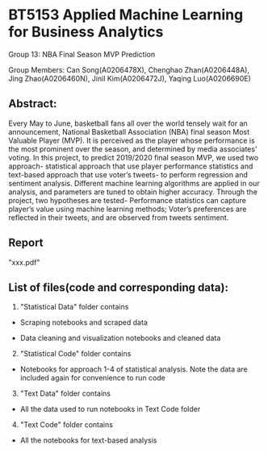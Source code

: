 # BT5153 Applied Machine Learning for Business Analytics

Group 13: NBA Final Season MVP Prediction

Group Members: Can Song(A0206478X), Chenghao Zhan(A0206448A), Jing Zhao(A0206460N), Jinil Kim(A0206472J), Yaqing Luo(A0206690E)

## Abstract: 
Every May to June, basketball fans all over the world tensely wait for an announcement, National Basketball Association (NBA) final season Most Valuable Player (MVP). It is perceived as the player whose performance is the most prominent over the season, and determined by media associates’ voting. In this project, to predict 2019/2020 final season MVP, we used two approach- statistical approach that use player performance statistics and text-based approach that use voter’s tweets- to perform regression and sentiment analysis. Different machine learning algorithms are applied in our analysis, and parameters are tuned to obtain higher accuracy. Through the project, two hypotheses are tested- Performance statistics can capture player’s value using machine learning methods; Voter’s preferences are reflected in their tweets, and are observed from tweets sentiment. 

## Report
"xxx.pdf"

## List of files(code and corresponding data):

1. "Statistical Data" folder contains

* Scraping notebooks and scraped data

* Data cleaning and visualization notebooks and cleaned data

2. "Statistical Code" folder contains

* Notebooks for approach 1-4 of statistical analysis. Note the data are included again for convenience to run code

3. "Text Data" folder contains 

* All the data used to run notebooks in Text Code folder

4. "Text Code" folder contains 

* All the notebooks for text-based analysis


